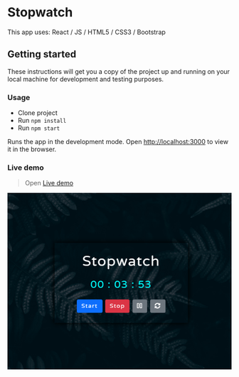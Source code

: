 # Stopwatch

This app uses: React / JS / HTML5 / CSS3 / Bootstrap 

## Getting started

These instructions will get you a copy of the project up and running on your local machine for development and testing purposes.

### Usage
* Clone project
* Run `npm install`
* Run `npm start`

Runs the app in the development mode.
Open [http://localhost:3000](http://localhost:3000) to view it in the browser.

### Live demo

> Open [Live demo](https://eduard-mychka.github.io/stopwatch/)

![cover for app](https://github.com/Eduard-Mychka/stopwatch/blob/master/src/assets/images/stopwatch2.png "Cover of simple layout")

